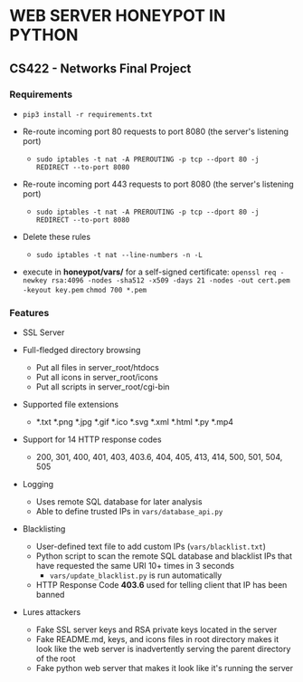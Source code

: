 # WEB SERVER HONEYPOT IN PYTHON
## CS422 - Networks Final Project

### Requirements
- `pip3 install -r requirements.txt`

- Re-route incoming port 80 requests to port 8080 (the server's listening port)
  - `sudo iptables -t nat -A PREROUTING -p tcp --dport 80 -j REDIRECT --to-port 8080`
- Re-route incoming port 443 requests to port 8080 (the server's listening port)
  - `sudo iptables -t nat -A PREROUTING -p tcp --dport 80 -j REDIRECT --to-port 8080`
- Delete these rules
  - `sudo iptables -t nat --line-numbers -n -L`

- execute in **honeypot/vars/** for a self-signed certificate:
`openssl req -newkey rsa:4096 -nodes -sha512 -x509 -days 21 -nodes -out cert.pem -keyout key.pem`
`chmod 700 *.pem`

### Features
- SSL Server

- Full-fledged directory browsing
  - Put all files in server_root/htdocs
  - Put all icons in server_root/icons
  - Put all scripts in server_root/cgi-bin

- Supported file extensions
  - *.txt  *.png  *.jpg  *.gif  *.ico  *.svg  *.xml  *.html  *.py  *.mp4

- Support for 14 HTTP response codes
  - 200, 301, 400, 401, 403, 403.6, 404, 405, 413, 414, 500, 501, 504, 505

- Logging
  - Uses remote SQL database for later analysis
  - Able to define trusted IPs in `vars/database_api.py`

- Blacklisting
  - User-defined text file to add custom IPs (`vars/blacklist.txt`)
  - Python script to scan the remote SQL database and blacklist IPs that have requested the same URI 10+ times in 3 seconds
    - `vars/update_blacklist.py` is run automatically
  - HTTP Response Code **403.6** used for telling client that IP has been banned

- Lures attackers
  - Fake SSL server keys and RSA private keys located in the server
  - Fake README.md, keys, and icons files in root directory makes it look like the web server is inadvertently serving the parent directory of the root
  - Fake python web server that makes it look like it's running the server